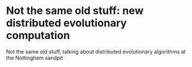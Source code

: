# Not the same old stuff: new distributed evolutionary computation

Not the same old stuff, talking about distributed evolutionary
algorithms at the Nottingham sandpit 
